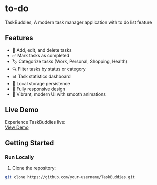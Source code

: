 # to-do
TaskBuddies, A modern task manager application with to do list feature

## Features

- 📝 Add, edit, and delete tasks
- ✅ Mark tasks as completed
- 🏷️ Categorize tasks (Work, Personal, Shopping, Health)
- 🔍 Filter tasks by status or category
- 📊 Task statistics dashboard
- 💾 Local storage persistence
- 📱 Fully responsive design
- 🎨 Vibrant, modern UI with smooth animations

## Live Demo

Experience TaskBuddies live:  
[View Demo](https://umrahz.github.io/TaskBuddies/)
## Getting Started

### Run Locally
1. Clone the repository:
```bash
git clone https://github.com/your-username/TaskBuddies.git
